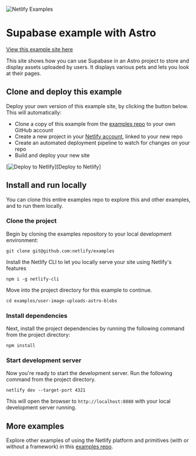 ![Netlify Examples](https://github.com/netlify/examples/assets/5865/4145aa2f-b915-404f-af02-deacee24f7bf)

# Supabase example with Astro

[View this example site here](https://supabase-astro-test.netlify.app/)

This site shows how you can use Supabase in an Astro project to store and display assets uploaded by users. It displays various pets and lets you look at their pages.

## Clone and deploy this example

Deploy your own version of this example site, by clicking the button below. This will automatically:

- Clone a copy of this example from the [examples repo](https://github.com/netlify/examples) to your own GitHub account
- Create a new project in your [Netlify account](https://app.netlify.com/?utm_medium=social&utm_source=github&utm_campaign=devex-ph&utm_content=devex-examples), linked to your new repo
- Create an automated deployment pipeline to watch for changes on your repo
- Build and deploy your new site

[![Deploy to Netlify](https://www.netlify.com/img/deploy/button.svg)][Deploy to Netlify]

## Install and run locally

You can clone this entire examples repo to explore this and other examples, and to run them locally.

### Clone the project

Begin by cloning the examples repository to your local development environment:

    git clone git@github.com:netlify/examples

Install the Netlify CLI to let you locally serve your site using Netlify's features

    npm i -g netlify-cli

Move into the project directory for this example to continue.

    cd examples/user-image-uploads-astro-blobs

### Install dependencies

Next, install the project dependencies by running the following command from the project directory:

    npm install

### Start development server

Now you're ready to start the development server. Run the following command from the project directory.

    netlify dev --target-port 4321

This will open the browser to `http://localhost:8888` with your local development server running.

## More examples

Explore other examples of using the Netlify platform and primitives (with or without a framework) in this [examples repo](https://github.com/netlify/examples).
